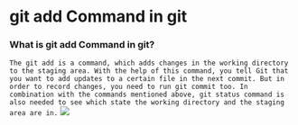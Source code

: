# git add Command in git

### What is git add Command in git?

`The git add is a command, which adds changes in the working directory to the staging area. With the help of this command, you tell Git that you want to add updates to a certain file in the next commit. But in order to record changes, you need to run git commit too. In combination with the commands mentioned above, git status command is also needed to see which state the working directory and the staging area are in.`
<img src="https://www.w3docs.com/uploads/media/default/0001/03/ad19114d2f18ae7f7e8b99a5110d1a2f339282c6.png"/>
